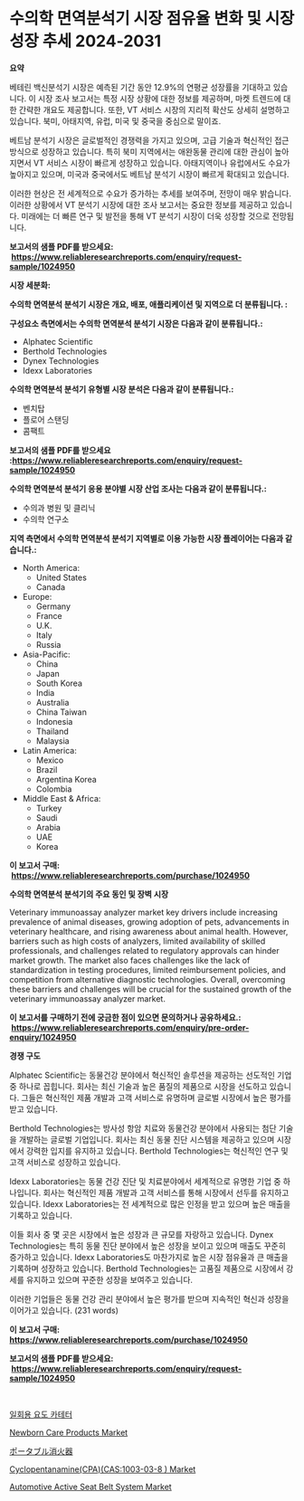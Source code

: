 <p><h1>수의학 면역분석기 시장 점유율 변화 및 시장 성장 추세 2024-2031</h1></p><p><strong>요약</strong></p>
<p><p>베테린 백신분석기 시장은 예측된 기간 동안 12.9%의 연평균 성장률을 기대하고 있습니다. 이 시장 조사 보고서는 특정 시장 상황에 대한 정보를 제공하며, 마켓 트렌드에 대한 간략한 개요도 제공합니다. 또한, VT 서비스 시장의 지리적 확산도 상세히 설명하고 있습니다. 북미, 아태지역, 유럽, 미국 및 중국을 중심으로 말이죠.</p><p>베트남 분석기 시장은 글로벌적인 경쟁력을 가지고 있으며, 고급 기술과 혁신적인 접근 방식으로 성장하고 있습니다. 특히 북미 지역에서는 애완동물 관리에 대한 관심이 높아지면서 VT 서비스 시장이 빠르게 성장하고 있습니다. 아태지역이나 유럽에서도 수요가 높아지고 있으며, 미국과 중국에서도 베트남 분석기 시장이 빠르게 확대되고 있습니다.</p><p>이러한 현상은 전 세계적으로 수요가 증가하는 추세를 보여주며, 전망이 매우 밝습니다. 이러한 상황에서 VT 분석기 시장에 대한 조사 보고서는 중요한 정보를 제공하고 있습니다. 미래에는 더 빠른 연구 및 발전을 통해 VT 분석기 시장이 더욱 성장할 것으로 전망됩니다.</p></p>
<p><strong>보고서의 샘플 PDF를 받으세요: &nbsp;<a href="https://www.reliableresearchreports.com/enquiry/request-sample/1024950">https://www.reliableresearchreports.com/enquiry/request-sample/1024950</a></strong></p>
<p><strong>시장 세분화:</strong></p>
<p><strong> 수의학 면역분석 분석기 시장은 개요, 배포, 애플리케이션 및 지역으로 더 분류됩니다. :</strong></p>
<p><strong>구성요소 측면에서는 수의학 면역분석 분석기 시장은 다음과 같이 분류됩니다.:</strong></p>
<p><ul><li>Alphatec Scientific</li><li>Berthold Technologies</li><li>Dynex Technologies</li><li>Idexx Laboratories</li></ul></p>
<p><strong> 수의학 면역분석 분석기 유형별 시장 분석은 다음과 같이 분류됩니다.:</strong></p>
<p><ul><li>벤치탑</li><li>플로어 스탠딩</li><li>콤팩트</li></ul></p>
<p><strong>보고서의 샘플 PDF를 받으세요 :<a href="https://www.reliableresearchreports.com/enquiry/request-sample/1024950">https://www.reliableresearchreports.com/enquiry/request-sample/1024950</a></strong></p>
<p><strong> 수의학 면역분석 분석기 응용 분야별 시장 산업 조사는 다음과 같이 분류됩니다.:</strong></p>
<p><ul><li>수의과 병원 및 클리닉</li><li>수의학 연구소</li></ul></p>
<p><strong>지역 측면에서 수의학 면역분석 분석기 지역별로 이용 가능한 시장 플레이어는 다음과 같습니다.:</strong></p>
<p><ul>
    <li>
        North America:
        <ul>
            <li>United States</li>
            <li>Canada</li>
        </ul>
    </li>
    <li>
        Europe:
        <ul>
            <li>Germany</li>
            <li>France</li>
            <li>U.K.</li>
            <li>Italy</li>
            <li>Russia</li>
        </ul>
    </li>
    <li>
        Asia-Pacific:
        <ul>
            <li>China</li>
            <li>Japan</li>
            <li>South Korea</li>
            <li>India</li>
            <li>Australia</li>
            <li>China Taiwan</li>
            <li>Indonesia</li>
            <li>Thailand</li>
            <li>Malaysia</li>
        </ul>
    </li>
    <li>
        Latin America:
        <ul>
            <li>Mexico</li>
            <li>Brazil</li>
            <li>Argentina Korea</li>
            <li>Colombia</li>
        </ul>
    </li>
    <li>
        Middle East & Africa:
        <ul>
            <li>Turkey</li>
            <li>Saudi</li>
            <li>Arabia</li>
            <li>UAE</li>
            <li>Korea</li>
        </ul>
    </li>
    </ul></p>
<p><strong>이 보고서 구매: &nbsp;<a href="https://www.reliableresearchreports.com/purchase/1024950">https://www.reliableresearchreports.com/purchase/1024950</a></strong></p>
<p><strong>수의학 면역분석 분석기의 주요 동인 및 장벽 시장</strong></p>
<p><p>Veterinary immunoassay analyzer market key drivers include increasing prevalence of animal diseases, growing adoption of pets, advancements in veterinary healthcare, and rising awareness about animal health. However, barriers such as high costs of analyzers, limited availability of skilled professionals, and challenges related to regulatory approvals can hinder market growth. The market also faces challenges like the lack of standardization in testing procedures, limited reimbursement policies, and competition from alternative diagnostic technologies. Overall, overcoming these barriers and challenges will be crucial for the sustained growth of the veterinary immunoassay analyzer market.</p></p>
<p><strong>이 보고서를 구매하기 전에 궁금한 점이 있으면 문의하거나 공유하세요.: &nbsp;<a href="https://www.reliableresearchreports.com/enquiry/pre-order-enquiry/1024950">https://www.reliableresearchreports.com/enquiry/pre-order-enquiry/1024950</a></strong></p>
<p><strong>경쟁 구도</strong></p>
<p><p>Alphatec Scientific는 동물건강 분야에서 혁신적인 솔루션을 제공하는 선도적인 기업 중 하나로 꼽힙니다. 회사는 최신 기술과 높은 품질의 제품으로 시장을 선도하고 있습니다. 그들은 혁신적인 제품 개발과 고객 서비스로 유명하며 글로벌 시장에서 높은 평가를 받고 있습니다.</p><p>Berthold Technologies는 방사성 항암 치료와 동물건강 분야에서 사용되는 첨단 기술을 개발하는 글로벌 기업입니다. 회사는 최신 동물 진단 시스템을 제공하고 있으며 시장에서 강력한 입지를 유지하고 있습니다. Berthold Technologies는 혁신적인 연구 및 고객 서비스로 성장하고 있습니다.</p><p>Idexx Laboratories는 동물 건강 진단 및 치료분야에서 세계적으로 유명한 기업 중 하나입니다. 회사는 혁신적인 제품 개발과 고객 서비스를 통해 시장에서 선두를 유지하고 있습니다. Idexx Laboratories는 전 세계적으로 많은 인정을 받고 있으며 높은 매출을 기록하고 있습니다.</p><p>이들 회사 중 몇 곳은 시장에서 높은 성장과 큰 규모를 자랑하고 있습니다. Dynex Technologies는 특히 동물 진단 분야에서 높은 성장을 보이고 있으며 매출도 꾸준히 증가하고 있습니다. Idexx Laboratories도 마찬가지로 높은 시장 점유율과 큰 매출을 기록하며 성장하고 있습니다. Berthold Technologies는 고품질 제품으로 시장에서 강세를 유지하고 있으며 꾸준한 성장을 보여주고 있습니다.</p><p>이러한 기업들은 동물 건강 관리 분야에서 높은 평가를 받으며 지속적인 혁신과 성장을 이어가고 있습니다. (231 words)</p></p>
<p><strong>이 보고서 구매: &nbsp; <a href="https://www.reliableresearchreports.com/purchase/1024950">https://www.reliableresearchreports.com/purchase/1024950</a></strong></p>
<p><strong>보고서의 샘플 PDF를 받으세요: &nbsp;<a href="https://www.reliableresearchreports.com/enquiry/request-sample/1024950">https://www.reliableresearchreports.com/enquiry/request-sample/1024950</a></strong><strong></strong></p>
<p>&nbsp;</p>
<p><p><a href="https://github.com/trmesnao7959541/Market-Research-Report-List-1/blob/main/50316144799.md">일회용 요도 카테터</a></p><p><a href="https://github.com/PeterParrish5/Market-Research-Report-List-4/blob/main/newborn-care-products-market.md">Newborn Care Products Market</a></p><p><a href="https://github.com/adcxff01450218/Market-Research-Report-List-1/blob/main/53114005227.md">ポータブル消火器</a></p><p><a href="https://issuu.com/reportprime-2/docs/cyclopentanaminecpacas1003-03-8-market-size-2030.p">Cyclopentanamine(CPA)(CAS:1003-03-8 ) Market</a></p><p><a href="https://florentine-yuzu-f42.notion.site/Automotive-Active-Seat-Belt-System-Market-Size-Growth-Outlook-from-2024-to-2031-projecting-at-Mark-c7c42510484d4a95b2a6c714232fd578">Automotive Active Seat Belt System Market</a></p></p>
